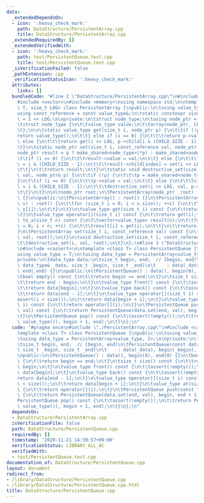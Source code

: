 ```yaml
---
data:
  _extendedDependsOn:
  - icon: ':heavy_check_mark:'
    path: DataStructure/PersistentArray.cpp
    title: DataStructure/PersistentArray.cpp
  _extendedRequiredBy: []
  _extendedVerifiedWith:
  - icon: ':heavy_check_mark:'
    path: test/PersistentQueue.test.cpp
    title: test/PersistentQueue.test.cpp
  _isVerificationFailed: false
  _pathExtension: cpp
  _verificationStatusIcon: ':heavy_check_mark:'
  attributes:
    links: []
  bundledCode: "#line 2 \"DataStructure/PersistentArray.cpp\"\n#include <array>\n\
    #include <vector>\n#include <memory>\nusing namespace std;\n\ntemplate <class\
    \ T, size_t LOG> class PersistentArray {\npublic:\n\tusing value_type = T;\n\t\
    using const_reference = const value_type&;\n\tstatic constexpr size_t CHILD_SIZE\
    \ = 1 << LOG;\n\nprivate:\n\tstruct node_type;\n\tusing node_ptr = shared_ptr<node_type>;\n\
    \tstruct node_type {\n\t\tvalue_type value;\n\t\tarray<node_ptr, CHILD_SIZE> child;\n\
    \t};\n\n\tstatic value_type get(size_t i, node_ptr p) {\n\t\tif (!p) {\n\t\t\t\
    return value_type();\n\t\t} else if (i == 0) {\n\t\t\treturn p->value;\n\t\t}\
    \ else {\n\t\t\treturn get(i >> LOG, p->child[i & (CHILD_SIZE - 1)]);\n\t\t}\n\
    \t}\n\tstatic node_ptr set(size_t i, const_reference val, node_ptr p) {\n\t\t\
    node_ptr result = p ? make_shared<node_type>(*p) : make_shared<node_type>();\n\
    \t\tif (i == 0) {\n\t\t\tresult->value = val;\n\t\t} else {\n\t\t\tsize_t index\
    \ = i & (CHILD_SIZE - 1);\n\t\t\tresult->child[index] = set(i >> LOG, val, result->child[index]);\n\
    \t\t}\n\t\treturn result;\n\t}\n\tstatic void destructive_set(size_t i, const_reference\
    \ val, node_ptr& p) {\n\t\tif (!p) {\n\t\t\tp = make_shared<node_type>();\n\t\t\
    }\n\t\tif (i == 0) {\n\t\t\tp->value = val;\n\t\t} else {\n\t\t\tsize_t index\
    \ = i & (CHILD_SIZE - 1);\n\t\t\tdestructive_set(i >> LOG, val, p->child[index]);\n\
    \t\t}\n\t}\n\n\tnode_ptr root;\n\tPersistentArray(node_ptr _root) : root(_root)\
    \ {}\n\npublic:\n\tPersistentArray() : root() {}\n\tPersistentArray(const vector<value_type>&\
    \ v) : root() {\n\t\tfor (size_t i = 0; i < v.size(); ++i) {\n\t\t\tdestructive_set(i,\
    \ v[i]);\n\t\t}\n\t}\n\tvalue_type get(size_t i) const {\n\t\treturn get(i, root);\n\
    \t}\n\tvalue_type operator[](size_t i) const {\n\t\treturn get(i);\n\t}\n\tvector<value_type>\
    \ to_a(size_t n) const {\n\t\tvector<value_type> result(n);\n\t\tfor (size_t i\
    \ = 0; i < n; ++i) {\n\t\t\tresult[i] = get(i);\n\t\t}\n\t\treturn result;\n\t\
    }\n\tPersistentArray set(size_t i, const_reference val) const {\n\t\treturn PersistentArray(set(i,\
    \ val, root));\n\t}\n\tvoid destructive_set(size_t i, const_reference val) {\n\
    \t\tdestructive_set(i, val, root);\n\t}\n};\n#line 3 \"DataStructure/PersistentQueue.cpp\"\
    \n#include <cassert>\n\ntemplate <class T> class PersistentQueue {\npublic:\n\t\
    using value_type = T;\n\tusing data_type = PersistentArray<value_type, 2>;\n\n\
    private:\n\tdata_type data;\n\tsize_t begin, end;  // [begin, end)\n\tPersistentQueue(const\
    \ data_type& _data, size_t _begin, size_t _end)\n\t    : data(_data), begin(_begin),\
    \ end(_end) {}\n\npublic:\n\tPersistentQueue() : data(), begin(0), end(0) {}\n\
    \tbool empty() const {\n\t\treturn begin == end;\n\t}\n\tsize_t size() const {\n\
    \t\treturn end - begin;\n\t}\n\tvalue_type front() const {\n\t\tassert(!empty());\n\
    \t\treturn data[begin];\n\t}\n\tvalue_type back() const {\n\t\tassert(!empty());\n\
    \t\treturn data[end - 1];\n\t}\n\tvalue_type operator[](size_t i) const {\n\t\t\
    assert(i < size());\n\t\treturn data[begin + i];\n\t}\n\tvalue_type at(size_t\
    \ i) const {\n\t\treturn operator[](i);\n\t}\n\tPersistentQueue push(const T&\
    \ val) const {\n\t\treturn PersistentQueue(data.set(end, val), begin, end + 1);\n\
    \t}\n\tPersistentQueue pop() const {\n\t\tassert(!empty());\n\t\treturn PersistentQueue(data.set(begin,\
    \ value_type()), begin + 1, end);\n\t}\n};\n"
  code: "#pragma once\n#include \"./PersistentArray.cpp\"\n#include <cassert>\n\n\
    template <class T> class PersistentQueue {\npublic:\n\tusing value_type = T;\n\
    \tusing data_type = PersistentArray<value_type, 2>;\n\nprivate:\n\tdata_type data;\n\
    \tsize_t begin, end;  // [begin, end)\n\tPersistentQueue(const data_type& _data,\
    \ size_t _begin, size_t _end)\n\t    : data(_data), begin(_begin), end(_end) {}\n\
    \npublic:\n\tPersistentQueue() : data(), begin(0), end(0) {}\n\tbool empty() const\
    \ {\n\t\treturn begin == end;\n\t}\n\tsize_t size() const {\n\t\treturn end -\
    \ begin;\n\t}\n\tvalue_type front() const {\n\t\tassert(!empty());\n\t\treturn\
    \ data[begin];\n\t}\n\tvalue_type back() const {\n\t\tassert(!empty());\n\t\t\
    return data[end - 1];\n\t}\n\tvalue_type operator[](size_t i) const {\n\t\tassert(i\
    \ < size());\n\t\treturn data[begin + i];\n\t}\n\tvalue_type at(size_t i) const\
    \ {\n\t\treturn operator[](i);\n\t}\n\tPersistentQueue push(const T& val) const\
    \ {\n\t\treturn PersistentQueue(data.set(end, val), begin, end + 1);\n\t}\n\t\
    PersistentQueue pop() const {\n\t\tassert(!empty());\n\t\treturn PersistentQueue(data.set(begin,\
    \ value_type()), begin + 1, end);\n\t}\n};\n"
  dependsOn:
  - DataStructure/PersistentArray.cpp
  isVerificationFile: false
  path: DataStructure/PersistentQueue.cpp
  requiredBy: []
  timestamp: '2020-11-21 14:30:57+09:00'
  verificationStatus: LIBRARY_ALL_AC
  verifiedWith:
  - test/PersistentQueue.test.cpp
documentation_of: DataStructure/PersistentQueue.cpp
layout: document
redirect_from:
- /library/DataStructure/PersistentQueue.cpp
- /library/DataStructure/PersistentQueue.cpp.html
title: DataStructure/PersistentQueue.cpp
---
```

